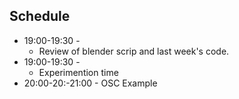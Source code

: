 ## Schedule

* 19:00-19:30 - 
    * Review of blender scrip and last week's code.
* 19:00-19:30 - 
    * Experimention time
* 20:00-20:-21:00 - OSC Example

